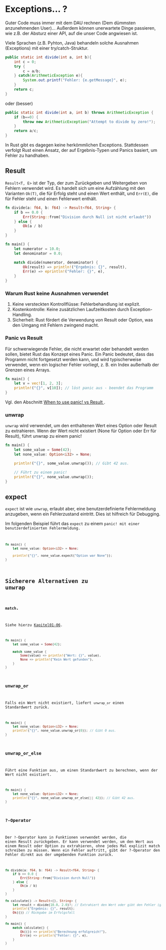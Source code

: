 # Exceptions... ?


Guter Code muss immer mit dem DAU rechnen (Dem dümmsten anzunehmenden User)... Außerdem können unerwartete Dinge passieren, wie z.B. der Absturz einer API, auf die unser Code angwiesen ist.

Viele Sprachen (z.B. Pyhton, Java) behandeln solche Ausnahmen (Exceptions) mit einer try/catch-Struktur.

```java
public static int divide(int a, int b){
    int c = 0;
    try {
        c = a/b; 
    } catch(ArithmeticException e){
        System.out.printf("Fehler: {e.getMessage}", e);
    }
    return c;
}
```
oder (besser)

```java
public static int divide(int a, int b) throws ArithmeticException {
    if (b==0) {
        throw new ArithmeticException("Attempt to divide by zero!");
    }
    return a/c;
}
```

In Rust gibt es dagegen keine herkömmlichen Exceptions. Stattdessen verfolgt Rust einen Ansatz, der auf Ergebnis-Typen und Panics basiert, um Fehler zu 
handhaben. 

## Result

<code>Result<T, E></code> ist der Typ, der zum Zurückgeben und Weitergeben 
von Fehlern verwendet wird. Es handelt sich um eine Aufzählung mit 
den Varianten <code>Ok(T)</code>, die für Erfolg steht und einen Wert enthält, und  <code>Err(E)</code>, die für Fehler steht und einen Fehlerwert enthält.

```rust
fn divide(a: f64, b: f64) -> Result<f64, String> {
    if b == 0.0 {
        Err(String::from("Division durch Null ist nicht erlaubt"))
    } else {
        Ok(a / b)
    }
}

fn main() {
    let numerator = 10.0;
    let denominator = 0.0;

    match divide(numerator, denominator) {
        Ok(result) => println!("Ergebnis: {}", result),
        Err(e) => eprintln!("Fehler: {}", e),
    }
}
```


### Warum Rust keine Ausnahmen verwendet

1. Keine versteckten Kontrollflüsse: Fehlerbehandlung ist explizit.
2. Kostenkontrolle: Keine zusätzlichen Laufzeitkosten durch Exception-Handling.
3. Sicherheit: Rust fördert die Verwendung von Result oder Option, was den Umgang mit Fehlern zwingend macht.


### Panic vs Result

Für schwerwiegende Fehler, die nicht erwartet oder behandelt werden sollen, bietet Rust das Konzept eines Panic. Ein Panic bedeutet, dass das Programm nicht fortgesetzt werden kann, und wird typischerweise verwendet, wenn ein logischer Fehler vorliegt, z. B. ein Index außerhalb der Grenzen eines Arrays.

```rust
fn main() {
    let v = vec![1, 2, 3];
    println!("{}", v[10]); // löst panic aus - beendet das Programm
}
```

Vgl. den Abschnitt [When to use panic! vs Result
](https://doc.rust-lang.org/std/macro.panic.html).



### unwrap

<code>unwrap</code> wird verwendet, um den enthaltenen Wert eines Option oder Result zu extrahieren. Wenn der Wert nicht existiert (None für Option oder Err für Result), führt unwrap zu einem panic!


```rust
fn main() {
    let some_value = Some(42);
    let none_value: Option<i32> = None;

    println!("{}", some_value.unwrap()); // Gibt 42 aus.

    // Führt zu einem panic!
    println!("{}", none_value.unwrap());
}
```

## expect

<code>expect</code> ist wie <code>unwrap</code>, erlaubt aber, eine benutzerdefinierte Fehlermeldung anzugeben, wenn ein Fehlerzustand eintritt. Dies ist hilfreich für Debugging.

Im folgenden Beispiel führt das <code>expect</code> zu einem <code>panic!</panic> mit einer benutzerdefinierten Fehlermeldung.


```rust
fn main() {
    let none_value: Option<i32> = None;

    println!("{}", none_value.expect("Option war None"));
}
```

## Sicherere Alternativen zu unwrap

### <code>match</code>. 

Siehe hierzu [Kapitel01-06](ch01-06-match.md).

```rust
fn main() {
    let some_value = Some(42);

    match some_value {
        Some(value) => println!("Wert: {}", value),
        None => println!("Kein Wert gefunden"),
    }
}
````

### unwrap_or
Falls ein Wert nicht existiert, liefert <code>unwrap_or</code> einen Standardwert zurück.


```rust
fn main() {
    let none_value: Option<i32> = None;
    println!("{}", none_value.unwrap_or(0)); // Gibt 0 aus.
}
```

### unwrap_or_else
Führt eine Funktion aus, um einen Standardwert zu berechnen, wenn der Wert nicht existiert.

```rust
fn main() {
    let none_value: Option<i32> = None;
    println!("{}", none_value.unwrap_or_else(|| 42)); // Gibt 42 aus.
}
```

### ?-Operator

Der <code>?</code>-Operator kann in Funktionen verwendet werden, die einen Result zurückgeben. Er kann verwendet werden, um den Wert aus einem Result oder Option zu extrahieren, ohne jedes Mal explizit match schreiben zu müssen. Wenn ein Fehler auftritt, gibt der ?-Operator den Fehler direkt aus der umgebenden Funktion zurück.

```rust
fn divide(a: f64, b: f64) -> Result<f64, String> {
    if b == 0.0 {
        Err(String::from("Division durch Null"))
    } else {
        Ok(a / b)
    }
}

fn calculate() -> Result<(), String> {
    let result = divide(10.0, 2.0)?; // Extrahiert den Wert oder gibt den Fehler (gleich) zurück.
    println!("Ergebnis: {}", result);
    Ok(()) // Rückgabe im Erfolgsfall
}

fn main() {
    match calculate() {
        Ok(()) => println!("Berechnung erfolgreich!"),
        Err(e) => println!("Fehler: {}", e),
    }
}
```